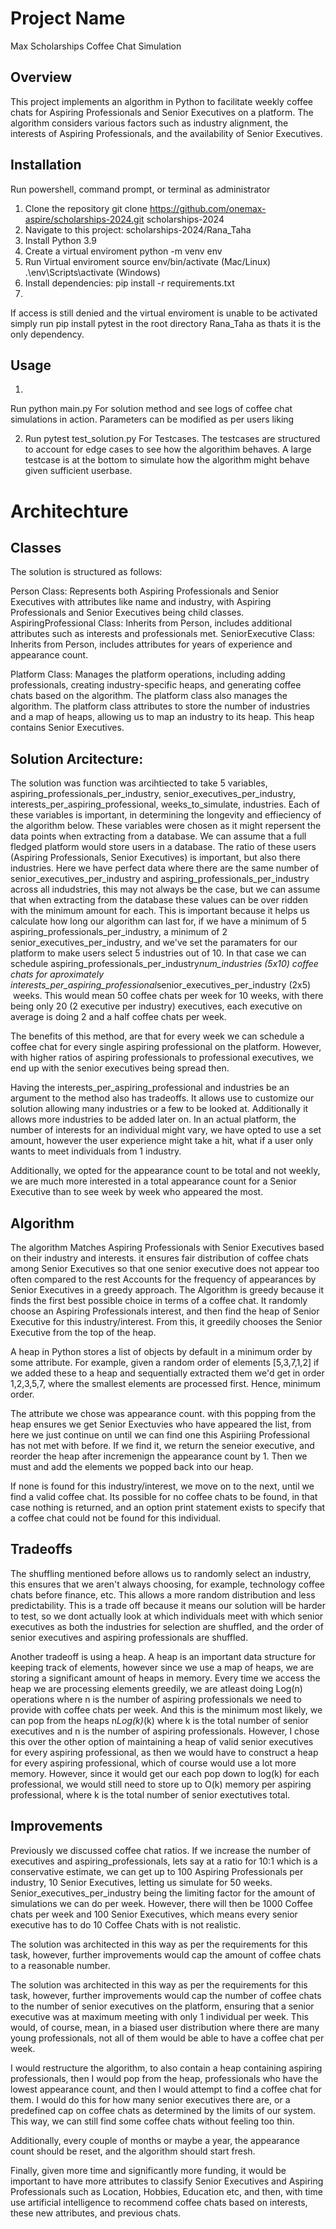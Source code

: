 # Project Name
Max Scholarships Coffee Chat Simulation
## Overview
This project implements an algorithm in Python to facilitate weekly coffee chats for Aspiring Professionals and Senior Executives on a platform. The algorithm considers various factors such as industry alignment, the interests of Aspiring Professionals, and the availability of Senior Executives.

## Installation
Run powershell, command prompt, or terminal as administrator
1. Clone the repository git clone https://github.com/onemax-aspire/scholarships-2024.git scholarships-2024
2. Navigate to this project: scholarships-2024/Rana_Taha
3. Install Python 3.9
4. Create a virtual enviroment python -m venv env
5. Run Virtual enviroment source env/bin/activate (Mac/Linux) .\env\Scripts\activate (Windows)
6. Install dependencies: pip install -r requirements.txt
7. 
If access is still denied and the virtual enviroment is unable to be activated simply run pip install pytest in the root directory Rana_Taha as thats it is the only dependency.


## Usage
1.
Run python main.py
For solution method and see logs of coffee chat simulations in action. Parameters can be modified as per users liking

2. Run pytest test_solution.py
For Testcases. The testcases are structured to account for edge cases to see how the algorithim behaves. A large testcase is at the bottom to simulate how the algorithm might behave given sufficient userbase.


# Architechture

## Classes
The solution is structured as follows:

Person Class: Represents both Aspiring Professionals and Senior Executives with attributes like name and industry, with Aspiring Professionals and Senior Executives being child classes.
AspiringProfessional Class: Inherits from Person, includes additional attributes such as interests and professionals met.
SeniorExecutive Class: Inherits from Person, includes attributes for years of experience and appearance count.

Platform Class: Manages the platform operations, including adding professionals, creating industry-specific heaps, and generating coffee chats based on the algorithm.
The platform class also manages the algorithm. The platform class attributes to store the number of industries and a map of heaps, allowing us to map an industry to its heap. This heap contains Senior Executives.

## Solution Arcitecture:
The solution was function was arcihtiected to take 5 variables, aspiring_professionals_per_industry, senior_executives_per_industry, interests_per_aspiring_professional, weeks_to_simulate, industries. Each of these variables is important, in determining the longevity and effieciency of the algorithm below. These variables were chosen as it might repersent the data points when extracting from a database. We can assume that a full fledged platform would store users in a database. The ratio of these users (Aspiring Professionals, Senior Executives) is important, but also there industries. Here we have perfect data where there are the same number of senior_executives_per_industry and aspiring_professionals_per_industry across all indudstries, this may not always be the case, but we can assume that when extracting from the database these values can be over ridden with the minimum amount for each. This is important because it helps us calculate how long our algorithm can last for, if we have a minimum of 5 aspiring_professionals_per_industry, a minimum of 2 senior_executives_per_industry, and we've set the paramaters for our platform to make users select 5 industries out of 10. In that case we can schedule aspiring_professionals_per_industry*num_industries (5x10) coffee chats for aproximately interests_per_aspiring_professional*senior_executives_per_industry (2x5)  weeks. This would mean 50 coffee chats per week for 10 weeks, with there being only 20 (2 executive per industry) executives, each executive on average is doing 2 and a half coffee chats per week.

The benefits of this method, are that for every week we can schedule a coffee chat for every single aspiring professional on the platform. However, with higher ratios of aspiring professionals to professional executives, we end up with the senior executives being spread then.

Having the interests_per_aspiring_professional and industries be an argument to the method also has tradeoffs. It allows use to customize our solution allowing many industries or a few to be looked at. Additionally it allows more industries to be added later on. In an actual platform, the number of interests for an individual might vary, we have opted to use a set amount, however the user experience might take a hit, what if a user only wants to meet individuals from 1 industry.

Additionally, we opted for the appearance count to be total and not weekly, we are much more interested in a total appearance count for a Senior Executive than to see week by week who appeared the most.



## Algorithm
The algorithm Matches Aspiring Professionals with Senior Executives based on their industry and interests.
it ensures fair distribution of coffee chats among Senior Executives so that one senior executive does not appear too often compared to the rest
Accounts for the frequency of appearances by Senior Executives in a greedy approach.
The Algorithm is greedy because it finds the first best possible choice in terms of a coffee chat. It randomly choose an Aspiring Professionals interest, and then find the heap of Senior Executive for this industry/interest. From this, it greedily chooses the Senior Executive from the top of the heap.

A heap in Python stores a list of objects by default in a minimum order by some attribute. For example, given a random order of elements [5,3,7,1,2] if we added these to a heap and sequentially extracted them we'd get in order 1,2,3,5,7, where the smallest elements are processed first. Hence, minimum order.

The attribute we chose was appearance count. with this popping from the heap ensures we get Senior Exectuvies who have appeared the list, from here we just continue on until we can find one this Aspiriing Professional has not met with before. If we find it, we return the seneior executive, and reorder the heap after incremenign the appearance count by 1. Then we must and add the elements we popped back into our heap.

If none is found for this industry/interest, we move on to the next, until we find a valid coffee chat. Its possible for no coffee chats to be found, in that case nothing is returned, and an option print statement exists to specify that a coffee chat could not be found for this individual.  


## Tradeoffs
The shuffling mentioned before allows us to randomly select an industry, this ensures that we aren't always choosing, for example, technology coffee chats before finance, etc. This allows a more random distribution and less predictability. This is a trade off because it means our solution will be harder to test, so we dont actually look at which individuals meet with which senior executives as both the industries for selection are shuffled, and the order of senior executives and aspiring professionals are shuffled.

Another tradeoff is using a heap. A heap is an important data structure for keeping track of elements, however since we use a map of heaps, we are storing a significant amount of heaps in memory. Every time we access the heap we are processing elements greedily, we are atleast doing Log(n) operations where n is the number of aspiring professionals we need to provide with coffee chats per week. And this is the minimum most likely, we can pop from the heaps n*Log(k)*(k) where k is the total number of senior executives and n is the number of aspiring professionals. However, I chose this over the other option of maintaining a heap of valid senior executives for every aspiring professional, as then we would have to construct a heap for every aspiring professional, which of course would use a lot more memory. However, since it would get our each pop down to log(k) for each professional, we would still need to store up to O(k) memory per aspiring professional, where k is the total number of senior exectutives total.


## Improvements
Previously we discussed coffee chat ratios.
If we increase the number of executives and aspiring_professionals, lets say at a ratio for 10:1 which is a conservative estimate, we can get up to 100 Aspiring Professionals per industry, 10 Senior Executives, letting us simulate for 50 weeks. Senior_executives_per_industry being the limiting factor for the amount of simulations we can do per week. However, there will then be 1000 Coffee chats per week and 100 Senior Executives, which means every senior executive has to do 10 Coffee Chats with is not realistic.

The solution was architected in this way as per the requirements for this task, however, further improvements would cap the amount of coffee chats to a reasonable number.

The solution was architected in this way as per the requirements for this task, however, further improvements would cap the number of coffee chats to the number of senior executives on the platform, ensuring that a senior executive was at maximum meeting with only 1 individual per week. This would, of course, mean, in a biased user distribution where there are many young professionals, not all of them would be able to have a coffee chat per week.

I would restructure the algorithm, to also contain a heap containing aspiring professionals, then I would pop from the heap, professionals who have the lowest appearance count, and then I would attempt to find a coffee chat for them. I would do this for how many senior executives there are, or a predefined cap on coffee chats as determined by the limits of our system. This way, we can still find some coffee chats without feeling too thin.

Additionally, every couple of months or maybe a year, the appearance count should be reset, and the algorithm should start fresh. 

Finally, given more time and significantly more funding, it would be important to have more attributes to classify Senior Executives and Aspiring Professionals such as Location, Hobbies, Education etc, and then, with time use artificial intelligence to recommend coffee chats based on interests, these new attributes, and previous chats.
